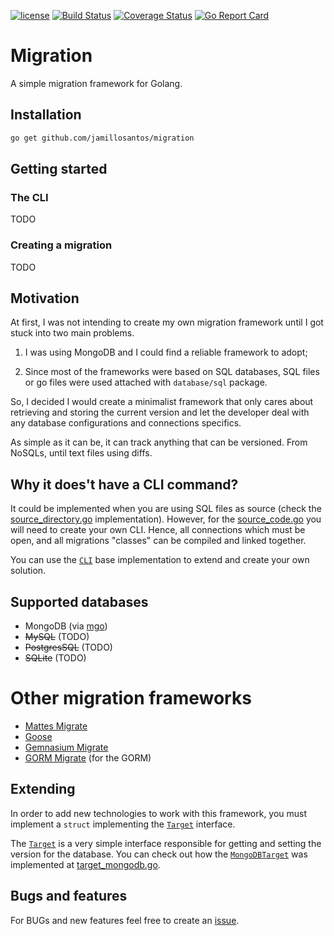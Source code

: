 [![license](https://img.shields.io/github/license/mashape/apistatus.svg?maxAge=2592000)](https://github.com/go-gormigrate/gormigrate/blob/master/LICENSE)
[![Build Status](https://travis-ci.org/jamillosantos/migration.svg?branch=master)](https://travis-ci.org/jamillosantos/migration)
[![Coverage Status](https://coveralls.io/repos/github/jamillosantos/migration/badge.svg?branch=master)](https://coveralls.io/github/jamillosantos/migration?branch=master)
[![Go Report Card](https://goreportcard.com/badge/github.com/jamillosantos/migration)](https://goreportcard.com/report/github.com/jamillosantos/migration)

# Migration

A simple migration framework for Golang.

## Installation

```bash
go get github.com/jamillosantos/migration
```

## Getting started

### The CLI

TODO

### Creating a migration

TODO

## Motivation

At first, I was not intending to create my own migration framework until I got
stuck into two main problems.

1. I was using MongoDB and I could find a reliable framework to adopt;

2. Since most of the frameworks were based on SQL databases, SQL files or go files
   were used attached with `database/sql` package.

So, I decided I would create a minimalist framework that only cares about
retrieving and storing the current version and let the developer deal with any
database configurations and connections specifics.

As simple as it can be, it can track anything that can be versioned. From
NoSQLs, until text files using diffs.

## Why it does't have a CLI command?

It could be implemented when you are using SQL files as source
(check the [source_directory.go](source_directory.go) implementation). However,
for the [source_code.go](source_code.go) you will need to create your own CLI.
Hence, all connections which must be open, and all migrations "classes" can be
compiled and linked together.

You can use the [`CLI`](cli.go) base implementation to extend and create your
own solution.

## Supported databases

* MongoDB (via [mgo](https://github.com/go-mgo/mgo))
* ~~MySQL~~ (TODO)
* ~~PostgresSQL~~ (TODO)
* ~~SQLite~~ (TODO)

# Other migration frameworks

* [Mattes Migrate](https://github.com/mattes/migrate)
* [Goose](https://github.com/pressly/goose)
* [Gemnasium Migrate](https://github.com/gemnasium/migrate)
* [GORM Migrate](https://github.com/go-gormigrate/gormigrate) (for the GORM)

## Extending

In order to add new technologies to work with this framework, you must implement
a `struct` implementing the [`Target`](target.go) interface.

The [`Target`](target.go) is a very simple interface responsible for getting and
setting the version for the database. You can check out how the
[`MongoDBTarget`](target_mongodb.go) was implemented at
[target_mongodb.go](target_mongodb.go).

## Bugs and features

For BUGs and new features feel free to create an [issue](issues).